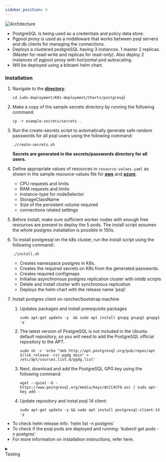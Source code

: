 ```yaml
---
sidebar_position: 4
---
```


<div class="img_background">
<div style={{textAlign: 'center'}}>

![Architecture](https://s3-ap-south-1-docs-resources.s3.ap-south-1.amazonaws.com/IUDX-resources/postgres.png)
</div></div>

- PostgreSQL is being used as a credentials and policy data store.
- Pgpool proxy is used as a middleware that works between psql servers and db clients for managing the connections.
- Deploys a clustered postgreSQL having 3 instances. 1 master 2 replicas. (Master for read-write and replicas for    read-only). Also deploy 2 instances of pgpool proxy with horizontal pod autoscaling.
- Will be deployed using a bitnami helm chart.


### Installation

1. Navigate to the **[directory](https://github.com/datakaveri/iudx-deployment/tree/5.0.0/K8s-deployment/Charts/postgresql)**:

    ```
    cd iudx-deployment/K8s-deployment/Charts/postgresql
    ```

2. Make a copy of the sample secrets directory by running the following command:

    ```
    cp -r example-secrets/secrets .
    ```

3. Run the create-secrets script to automatically generate safe random passwords for all psql users using the following command:

    ```
    ./create-secrets.sh
    ```

    **Secrets are generated in the secrets/passwords directory for all users.**

4. Define appropriate values of resources in `resource-values.yaml` as shown in the sample resource-values file for **[aws](https://github.com/datakaveri/iudx-deployment/blob/5.0.0/K8s-deployment/Charts/postgresql/example-aws-resource-values.yaml)** and **[azure](https://github.com/datakaveri/iudx-deployment/blob/5.0.0/K8s-deployment/Charts/postgresql/example-azure-resource-values.yaml)**.

    + CPU requests and limits
    + RAM requests and limits
    + Instance-type for nodeSelector
    + StorageClassName
    + Size of the persistent volume required 
    + connections related settings

6. Before install, make sure sufficient worker nodes  with enough free resources are present to deploy the 5 pods. The install script assumes the whole postgres installation is possible in 150s.

7. To install postgresql on the k8s cluster, run the install script using the following command::

    ```
    ./install.sh
    ```
    - Creates namespace postgres in K8s.
    - Creates the required secrets on K8s from the generated passwords.
    - Creates required configmaps
    - Initialise asynchronous postgres replication cluster with initdb scripts
    - Delete and install  cluster with synchronous replication
    - Deploys the helm chart with the release name ‘psql’.


6. Install postgres client on rancher/bootstrap machine 

    1. Updates packages and install prerequisite packages

        ```
        sudo apt-get update -y  && sudo apt install gnupg gnupg2 gnupg1 -y
        ```

    2. The latest version of PostgreSQL is not included in the Ubuntu default repository, so you will need to add the PostgreSQL official repository to the APT.

        ```
        sudo sh -c 'echo "deb http://apt.postgresql.org/pub/repos/apt $(lsb_release -cs)-pgdg main" > /etc/apt/sources.list.d/pgdg.list'
        ```
    3. Next, download and add the PostgreSQL GPG key using the following command:

        ```
        wget --quiet -O - https://www.postgresql.org/media/keys/ACCC4CF8.asc | sudo apt-key add -
        ```
    4. Update repository and instal psql 14 client: 

        ```
        sudo apt-get update -y && sudo apt install postgresql-client-14 -y
        ```

- To check helm release info: ‘helm list -n postgres’
- To check if the psql pods are deployed and running: ‘kubectl get pods -n postgres’
- For more information on installation instructions, refer here.


<details>
<summary><div class="style">Testing</div></summary>

1. Test if init-setup needed for IUDX is done

    1. Port forward the pgpool (postgres proxy) on one terminal:

        ```
        kubectl port-forward -n postgres svc/psql-postgresql-ha-pgpool 5432
        ```

    2. In another terminal, login to postgres :

        ```
        PGPASSWORD=`kubectl get secrets -n postgres psql-passwords -o jsonpath='{.data.postgresql-password}' | base64 -d` psql -U postgres -h localhost
        ```
    3. Test if postgres cluster is formed properly , two nodes must be in quorum
        
        ```
        select * from pg_stat_replication;
        ```
    4. Test if required dbs (iudx_rs, iudx_keycloak, postgres) and users (postgres, iudx_keycloak_user, iudx_rs_user, iudx_auth_user) exists

        1. List the number of database: 
             ```
            # to list the number of database
            \l
            ```

        <div style={{textAlign: 'center'}}>

        ![Architecture](https://s3-ap-south-1-docs-resources.s3.ap-south-1.amazonaws.com/IUDX-resources/postgres_testing(1).png)<br/>
        
        </div>

        2. List the number of users:

            ```
            # to list the number of users
            \du
            ```

        <div style={{textAlign: 'center'}}>

        ![Architecture](https://s3-ap-south-1-docs-resources.s3.ap-south-1.amazonaws.com/IUDX-resources/postgres_testing(2).png)<br/>
        
        </div>

</details>